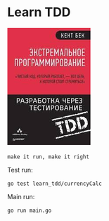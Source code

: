 # Learn TDD
![TDD](https://github.com/stanislavqq/learn_tdd/blob/main/image.jpg?raw=true)

`make it run, make it right`

Test run:
```shell
go test learn_tdd/currencyCalc
```

Main run:
```shell
go run main.go
```